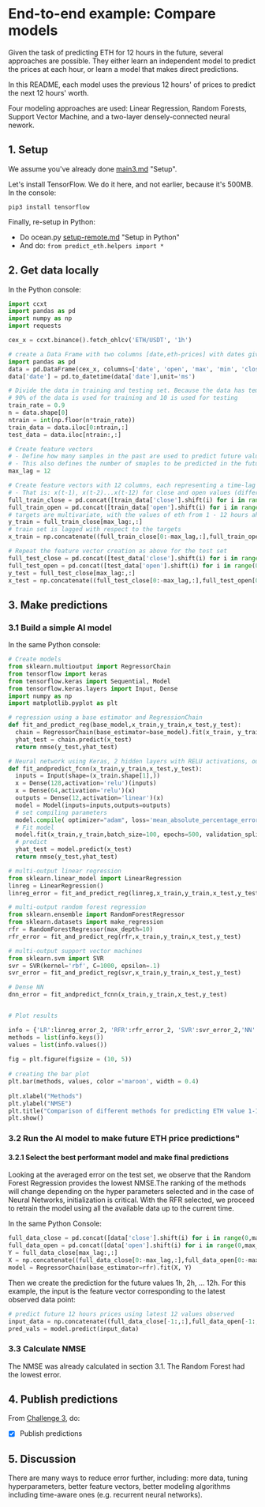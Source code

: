 # End-to-end example: Compare models

Given the task of predicting ETH for 12 hours in the future, several approaches  are possible. They either learn an independent model to predict the prices at each hour, or learn a model that makes direct predictions.

In this README, each model uses the previous 12 hours' of prices to predict the next 12 hours' worth.  

Four modeling approaches are used: Linear Regression, Random Forests, Support Vector Machine, and a two-layer densely-connected neural nework.

## 1. Setup

We assume you've already done [main3.md](../challenges/main3.md#1-setup) "Setup".

Let's install TensorFlow. We do it here, and not earlier, because it's 500MB. In the console:

```console
pip3 install tensorflow
```

Finally, re-setup in Python:
- Do ocean.py [setup-remote.md](https://github.com/oceanprotocol/ocean.py/blob/main/READMEs/setup-remote.md#6-setup-in-python) "Setup in Python"
- And do: `from predict_eth.helpers import *`


## 2. Get data locally

In the Python console:

```python
import ccxt
import pandas as pd
import numpy as np
import requests

cex_x = ccxt.binance().fetch_ohlcv('ETH/USDT', '1h')

# create a Data Frame with two columns [date,eth-prices] with dates given in intervals of 1-hour
import pandas as pd
data = pd.DataFrame(cex_x, columns=['date', 'open', 'max', 'min', 'close', 'volume'])
data['date'] = pd.to_datetime(data['date'],unit='ms')

# Divide the data in training and testing set. Because the data has temporal structure, we split the data in two blocks, vs. selecting randomly.
# 90% of the data is used for training and 10 is used for testing
train_rate = 0.9
n = data.shape[0]
ntrain = int(np.floor(n*train_rate))
train_data = data.iloc[0:ntrain,:]
test_data = data.iloc[ntrain:,:]

# Create feature vectors
# - Define how many samples in the past are used to predict future values. 
# - This also defines the number of smaples to be predicted in the future.
max_lag = 12 

# Create feature vectors with 12 columns, each representing a time-lag from the current time point
# - That is: x(t-1), x(t-2)...x(t-12) for close and open values (different features could be grouped using the same logic)
full_train_close = pd.concat([train_data['close'].shift(i) for i in range(0,max_lag)],axis=1).dropna().values
full_train_open = pd.concat([train_data['open'].shift(i) for i in range(0,max_lag)],axis=1).dropna().values
# targets are multivariate, with the values of eth from 1 - 12 hours ahead of the curent time
y_train = full_train_close[max_lag:,:]
# train set is lagged with respect to the targets
x_train = np.concatenate((full_train_close[0:-max_lag,:],full_train_open[0:-max_lag,:]),axis=1)

# Repeat the feature vector creation as above for the test set
full_test_close = pd.concat([test_data['close'].shift(i) for i in range(0,max_lag)],axis=1).dropna().values
full_test_open = pd.concat([test_data['open'].shift(i) for i in range(0,max_lag)],axis=1).dropna().values
y_test = full_test_close[max_lag:,:]
x_test = np.concatenate((full_test_close[0:-max_lag,:],full_test_open[0:-max_lag,:]),axis=1)
```

## 3.  Make predictions

### 3.1 Build a simple AI model

In the same Python console:

```python
# Create models
from sklearn.multioutput import RegressorChain
from tensorflow import keras
from tensorflow.keras import Sequential, Model
from tensorflow.keras.layers import Input, Dense
import numpy as np
import matplotlib.pyplot as plt

# regression using a base estimator and RegressionChain
def fit_and_predict_reg(base_model,x_train,y_train,x_test,y_test):
  chain = RegressorChain(base_estimator=base_model).fit(x_train, y_train)  
  yhat_test = chain.predict(x_test)
  return nmse(y_test,yhat_test)

# Neural network using Keras, 2 hidden layers with RELU activations, output layer with linear activations 
def fit_andpredict_fcnn(x_train,y_train,x_test,y_test):
  inputs = Input(shape=(x_train.shape[1],))
  x = Dense(128,activation='relu')(inputs)
  x = Dense(64,activation='relu')(x)
  outputs = Dense(12,activation='linear')(x)
  model = Model(inputs=inputs,outputs=outputs)
  # set compiling parameters
  model.compile( optimizer="adam", loss='mean_absolute_percentage_error',metrics=[])
  # Fit model
  model.fit(x_train,y_train,batch_size=100, epochs=500, validation_split=0.1, verbose=0)
  # predict
  yhat_test = model.predict(x_test)
  return nmse(y_test,yhat_test)

# multi-output linear regression
from sklearn.linear_model import LinearRegression 
linreg = LinearRegression()
linreg_error = fit_and_predict_reg(linreg,x_train,y_train,x_test,y_test)

# multi-output random forest regression
from sklearn.ensemble import RandomForestRegressor
from sklearn.datasets import make_regression
rfr = RandomForestRegressor(max_depth=10)
rfr_error = fit_and_predict_reg(rfr,x_train,y_train,x_test,y_test)

# multi-output support vector machines
from sklearn.svm import SVR
svr = SVR(kernel='rbf', C=1000, epsilon=.1)
svr_error = fit_and_predict_reg(svr,x_train,y_train,x_test,y_test)

# Dense NN
dnn_error = fit_andpredict_fcnn(x_train,y_train,x_test,y_test)


# Plot results

info = {'LR':linreg_error_2, 'RFR':rfr_error_2, 'SVR':svr_error_2,'NN':dnn_error_2}
methods = list(info.keys())
values = list(info.values())
  
fig = plt.figure(figsize = (10, 5))
 
# creating the bar plot
plt.bar(methods, values, color ='maroon', width = 0.4)
 
plt.xlabel("Methods")
plt.ylabel("NMSE")
plt.title("Comparison of different methods for predicting ETH value 1-12 hours ahead")
plt.show()
```

### 3.2 Run the AI model to make future ETH price predictions"

#### 3.2.1 Select the best performant model and make final predictions

Looking at the averaged error on the test set, we observe that the Random Forest Regression provides the lowest NMSE.The ranking of the methods will change depending on the hyper parameters selected and in the case of Neural Networks, initialization is critical. With the RFR selected, we proceed to retrain the model using all the available data up to the current time.

In the same Python Console:

```python
full_data_close = pd.concat([data['close'].shift(i) for i in range(0,max_lag)],axis=1).dropna().values
full_data_open = pd.concat([data['open'].shift(i) for i in range(0,max_lag)],axis=1).dropna().values
Y = full_data_close[max_lag:,:]
X = np.concatenate((full_data_close[0:-max_lag,:],full_data_open[0:-max_lag,:]),axis=1)
model = RegressorChain(base_estimator=rfr).fit(X, Y)  
```
Then we create the prediction for the future values 1h, 2h, ... 12h. For this example, the input is the feature vector corresponding to the latest observed data point:

```python
# predict future 12 hours prices using latest 12 values observed
input_data = np.concatenate((full_data_close[-1:,:],full_data_open[-1:,:]),axis=1)
pred_vals = model.predict(input_data)
```

### 3.3 Calculate NMSE

The NMSE was already calculated in section 3.1. The Random Forest had the lowest error.

## 4.  Publish predictions
From [Challenge 3](../challenges/main3.md), do:
- [x] Publish predictions

## 5. Discussion

There are many ways to reduce error further, including: more data, tuning hyperparameters, better feature vectors, better modeling algorithms including time-aware ones (e.g. recurrent neural networks).
